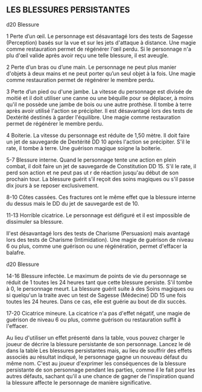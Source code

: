 ## LES BLESSURES PERSISTANTES


d20  Blessure

1 Perte d’un œil. Le personnage est désavantagé
lors des tests de Sagesse (Perception) basés sur la
vue et sur les jets d'attaque à distance. Une magie
comme restauration permet de régénérer l'œil
perdu. Si le personnage n'a plu d'œil valide après
avoir reçu une telle blessure, il est aveugle.

2 Perte d’un bras ou d’une main. Le personnage ne
peut plus manier d'objets à deux mains et ne peut
porter qu’un seul objet à la fois. Une magie comme
restauration permet de régénérer le membre perdu.

3 Perte d’un pied ou d'une jambe. La vitesse du
personnage est divisée de moitié et il doit utiliser
une canne ou une béquille pour se déplacer, à
moins qu'il ne possède une jambe de bois ou une
autre prothèse. Il tombe à terre après avoir utilisé
l'action se précipiter. Il est désavantagé lors des
tests de Dextérité destinés à garder l'équilibre. Une
magie comme restauration permet de régénérer le
membre perdu.

4 Boiterie. La vitesse du personnage est réduite de
1,50 mètre. Il doit faire un jet de sauvegarde de
Dextérité DD 10 après l'action se précipiter. S'il le
rate, il tombe à terre. Une guérison magique soigne
la boiterie.

5-7  Blessure interne. Quand le personnage tente
une action en plein combat, il doit faire un jet de
sauvegarde de Constitution DD 15. S'il le rate, il
perd son action et ne peut pas ut r de réaction
jusqu'au début de son prochain tour. La blessure
guérit s’il reçoit des soins magiques ou s'il passe
dix jours à se reposer exclusivement.

8-10 Côtes cassées. Ces fractures ont le même effet que
la blessure interne du dessus mais le DD du jet de
sauvegarde est de 10.

11-13  Horrible cicatrice. Le personnage est défiguré
et il est impossible de dissimuler sa blessure.

Il'est désavantagé lors des tests de Charisme
(Persuasion) mais avantagé lors des tests de
Charisme (Intimidation). Une magie de guérison
de niveau 6 ou plus, comme une guérison ou une
régénération, permet d'effacer la balafre.

d20  Blessure

14-16 Blessure infectée. Le maximum de points de vie
du personnage se réduit de 1 toutes les 24 heures
tant que cette blessure persiste. S'il tombe à 0, le
personnage meurt. La blessure guérit suite à des
Soins magiques ou si quelqu'un la traite avec un
test de Sagesse (Médecine) DD 15 une fois toutes
les 24 heures. Dans ce cas, elle est guérie au bout
de dix succès.

17-20  Cicatrice mineure. La cicatrice n'a pas d'effet
négatif, une magie de guérison de niveau 6 ou plus,
comme guérison ou restauration suffit à l'effacer.

Au lieu d'utiliser un effet présenté dans la table, vous
pouvez charger le joueur de décrire la blessure persistante
de son personnage. Lancez le dé dans la table Les blessures
persistantes mais, au lieu de souffrir des effets associés au
résultat indiqué, le personnage gagne un nouveau défaut du
même nom. C'est au joueur d'exprimer les conséquences
de la blessure persistante de son personnage pendant les
parties, comme il le fait pour les autres défauts, sachant qu'il
a une chance de gagner de l'inspiration quand la blessure
affecte le personnage de manière significative.
